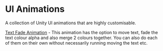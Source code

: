 # UI Animations

A collection of Unity UI animations that are highly customisable.


[Text Fade Animation](https://github.com/wiktormorak/UIAnimations/blob/main/Assets/TextFadeAnimation.cs) - This animation has the option to move text, fade the text colour alpha and also merge 2 colours together. You can also do each of them on their own without necessarily running moving the text etc.
